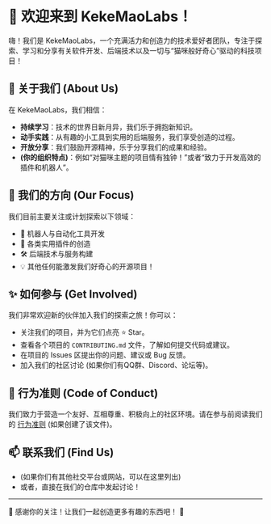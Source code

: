 # 👋 欢迎来到 KekeMaoLabs！

<p align="center">
  </p>

嗨！我们是 KekeMaoLabs，一个充满活力和创造力的技术爱好者团队，专注于探索、学习和分享有关软件开发、后端技术以及一切与“猫咪般好奇心”驱动的科技项目！

## 🧪 关于我们 (About Us)

在 KekeMaoLabs，我们相信：
* **持续学习**：技术的世界日新月异，我们乐于拥抱新知识。
* **动手实践**：从有趣的小工具到实用的后端服务，我们享受创造的过程。
* **开放分享**：我们鼓励开源精神，乐于分享我们的成果和经验。
* **(你的组织特点)**：例如“对猫咪主题的项目情有独钟！”或者“致力于开发高效的插件和机器人”。

## 🚀 我们的方向 (Our Focus)

我们目前主要关注或计划探索以下领域：
* 🤖 机器人与自动化工具开发
* 🔌 各类实用插件的创造
* 🛠️ 后端技术与服务构建
* 💡 其他任何能激发我们好奇心的开源项目！

## ✨ 如何参与 (Get Involved)

我们非常欢迎新的伙伴加入我们的探索之旅！你可以：
* 关注我们的项目，并为它们点亮 ⭐ Star。
* 查看各个项目的 `CONTRIBUTING.md` 文件，了解如何提交代码或建议。
* 在项目的 Issues 区提出你的问题、建议或 Bug 反馈。
* 加入我们的社区讨论 (如果你们有QQ群、Discord、论坛等)。

## 💖 行为准则 (Code of Conduct)

我们致力于营造一个友好、互相尊重、积极向上的社区环境。请在参与前阅读我们的 [行为准则](./CODE_OF_CONDUCT.md) (如果创建了该文件)。

## 📫 联系我们 (Find Us)

* (如果你们有其他社交平台或网站，可以在这里列出)
* 或者，直接在我们的仓库中发起讨论！

---
🎉 感谢你的关注！让我们一起创造更多有趣的东西吧！ 🎉
